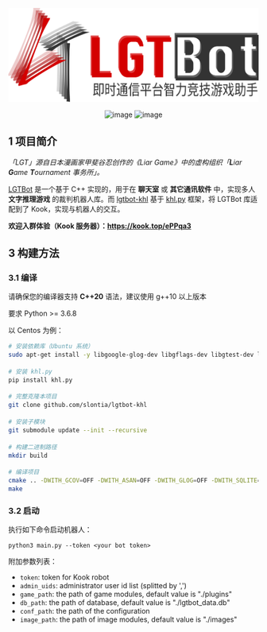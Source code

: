 <div align="center">

![Logo](https://github.com/Slontia/lgtbot/blob/master/images/logo_transparent_colorful.svg)

![image](https://img.shields.io/badge/author-slontia-blue.svg) ![image](https://img.shields.io/badge/language-c++20-green.svg)

</div>

## 1 项目简介

*「LGT」源自日本漫画家甲斐谷忍创作的《Liar Game》中的虚构组织「**L**iar **G**ame **T**ournament 事务所」。*

[LGTBot](https://github.com/Slontia/lgtbot) 是一个基于 C++ 实现的，用于在 **聊天室** 或 **其它通讯软件** 中，实现多人 **文字推理游戏** 的裁判机器人库。而 [lgtbot-khl](https://github.com/Slontia/lgtbot-khl) 基于 [khl.py](https://github.com/TWT233/khl.py) 框架，将 LGTBot 库适配到了 Kook，实现与机器人的交互。

**欢迎入群体验（Kook 服务器）：https://kook.top/ePPqa3**

## 3 构建方法

### 3.1 编译

请确保您的编译器支持 **C++20** 语法，建议使用 g++10 以上版本

要求 Python >= 3.6.8

以 Centos 为例：

``` bash
# 安装依赖库（Ubuntu 系统）
sudo apt-get install -y libgoogle-glog-dev libgflags-dev libgtest-dev libsqlite3-dev libqt5webkit5-dev libcurl-dev

# 安装 khl.py
pip install khl.py

# 完整克隆本项目
git clone github.com/slontia/lgtbot-khl

# 安装子模块
git submodule update --init --recursive

# 构建二进制路径
mkdir build

# 编译项目
cmake .. -DWITH_GCOV=OFF -DWITH_ASAN=OFF -DWITH_GLOG=OFF -DWITH_SQLITE=ON -DWITH_TEST=OFF -DWITH_GAMES=ON
make

```

### 3.2 启动

执行如下命令启动机器人：

```
python3 main.py --token <your bot token>
```

附加参数列表：

- `token`: token for Kook robot
- `admin_uids`: administrator user id list (splitted by \',\')
- `game_path`: the path of game modules, default value is "./plugins"
- `db_path`: the path of database, default value is "./lgtbot_data.db"
- `conf_path`: the path of the configuration
- `image_path`: the path of image modules, default value is "./images"

